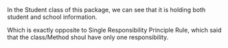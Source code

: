 

In the Student class of this package, we can see that it is holding
both student and school information.

Which is exactly opposite to Single Responsibility Principle Rule, which said that the class/Method shoul have only
one responsibility.
